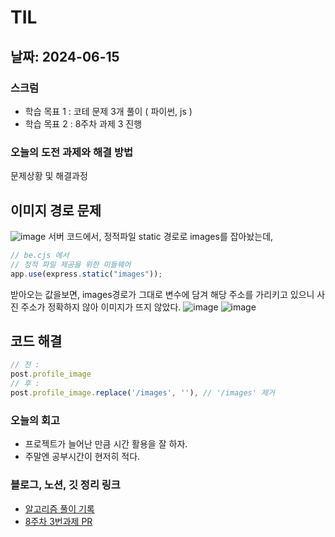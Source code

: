 # TIL

## 날짜: 2024-06-15

### 스크럼

- 학습 목표 1 : 코테 문제 3개 풀이 ( 파이썬, js )
- 학습 목표 2 : 8주차 과제 3 진행

### 오늘의 도전 과제와 해결 방법

문제상황 및 해결과정

## 이미지 경로 문제

![image](https://github.com/100-hours-a-week/5-seny-park-community/assets/83276834/887cc781-1446-4d1d-bb58-28ba7b98da52)
서버 코드에서, 정적파일 static 경로로 images를 잡아놨는데,

```javascript
// be.cjs 에서
// 정적 파일 제공을 위한 미들웨어
app.use(express.static("images"));
```

받아오는 값을보면, images경로가 그대로 변수에 담겨 해당 주소를 가리키고 있으니 사진 주소가 정확하지 않아 이미지가 뜨지 않았다.
![image](https://github.com/100-hours-a-week/5-seny-park-community/assets/83276834/4a73a170-b20a-487a-89f3-2d4a38212870)
![image](https://github.com/100-hours-a-week/5-seny-park-community/assets/83276834/0b4d746b-6ed0-4b5b-8808-226ea0b6a17b)

## 코드 해결

```javascript
// 전 :
post.profile_image
// 후 :
post.profile_image.replace('/images', ''), // '/images' 제거
```

### 오늘의 회고

- 프로젝트가 늘어난 만큼 시간 활용을 잘 하자.
- 주말엔 공부시간이 현저히 적다.

### 블로그, 노션, 깃 정리 링크

- [알고리즘 풀이 기록](https://goorm.notion.site/6-15-2-JS-1-58e1865db32142b5b3d002b18f3c9614?pvs=4)
- [8주차 3번과제 PR](https://github.com/100-hours-a-week/5-seny-park-community/pull/15)

